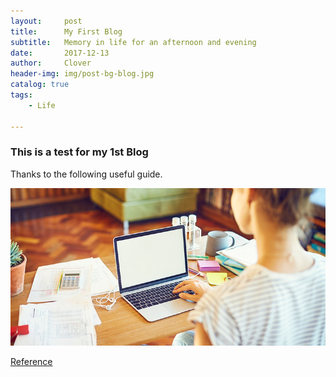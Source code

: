 ```yaml
---
layout:     post
title:      My First Blog
subtitle:   Memory in life for an afternoon and evening
date:       2017-12-13
author:     Clover
header-img: img/post-bg-blog.jpg
catalog: true
tags:
    - Life

---
```



### This is a test for my 1st Blog
 
Thanks to the following useful guide.

![](img/post-bg-blog-body.jpg)

[Reference](https://github.com/Huxpro/huxpro.github.io)








